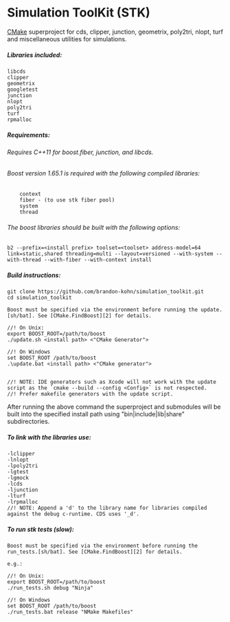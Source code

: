 # Simulation ToolKit (STK)
[CMake][1] superproject for cds, clipper, junction, geometrix, poly2tri, nlopt, turf and miscellaneous utilities for simulations.

##### Libraries included: 

    libcds
    clipper
    geometrix
    googletest
    junction
    nlopt
    poly2tri
    turf
    rpmalloc

##### Requirements:
###### Requires C++11 for boost.fiber, junction, and libcds.
###### Boost version 1.65.1 is required with the following compiled libraries:
        context 
        fiber - (to use stk fiber pool)
        system
        thread

###### The boost libraries should be built with the following options:
    
    b2 --prefix=<install prefix> toolset=<toolset> address-model=64 link=static,shared threading=multi --layout=versioned --with-system --with-thread --with-fiber --with-context install
    
##### Build instructions:

    git clone https://github.com/brandon-kohn/simulation_toolkit.git
    cd simulation_toolkit
   
    Boost must be specified via the environment before running the update.[sh/bat]. See [CMake.FindBoost][2] for details.
    
    //! On Unix:
    export BOOST_ROOT=/path/to/boost
    ./update.sh <install path> <"CMake Generator">
    
    //! On Windows
    set BOOST_ROOT /path/to/boost
    .\update.bat <install path> <"CMake generator">


    //! NOTE: IDE generators such as Xcode will not work with the update script as the `cmake --build --config <Config>` is not respected. 
    //! Prefer makefile generators with the update script.
    
After running the above command the superproject and submodules will be built into the specified install path using "bin|include|lib|share" subdirectories.

##### To link with the libraries use:

    -lclipper
    -lnlopt
    -lpoly2tri
    -lgtest
    -lgmock
    -lcds
    -ljunction
    -lturf
    -lrpmalloc
    //! NOTE: Append a 'd' to the library name for libraries compiled against the debug c-runtime. CDS uses '_d'.
    
##### To run stk tests (slow):

    Boost must be specified via the environment before running the run_tests.[sh/bat]. See [CMake.FindBoost][2] for details.
    
    e.g.:
    
    //! On Unix:
    export BOOST_ROOT=/path/to/boost
    ./run_tests.sh debug "Ninja"
    
    //! On Windows
    set BOOST_ROOT /path/to/boost
    ./run_tests.bat release "NMake Makefiles"

[1]: https://cmake.org/
[2]: https://cmake.org/cmake/help/v3.0/module/FindBoost.html
